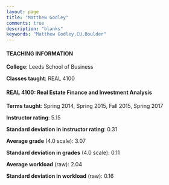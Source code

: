 ```yaml
---
layout: page
title: "Matthew Godley" 
comments: true
description: "blanks"
keywords: "Matthew Godley,CU,Boulder"
---
```

<head>
<script src="https://ajax.googleapis.com/ajax/libs/jquery/2.1.3/jquery.min.js"></script>
<script src="https://dl.dropboxusercontent.com/s/pc42nxpaw1ea4o9/highcharts.js?dl=0"></script>
<!-- <script src="../assets/js/highcharts.js"></script> -->
<style type="text/css">@font-face {
	font-family: "Bebas Neue";
	src: url(https://www.filehosting.org/file/details/544349/BebasNeue Regular.otf) format("opentype");
	}
	h1.Bebas { 
		font-family: "Bebas Neue", Verdana, Tahoma;
	}
</style>
</head>
	   
#### TEACHING INFORMATION

**College**: Leeds School of Business

**Classes taught**: REAL 4100

#### REAL 4100: Real Estate Finance and Investment Analysis

**Terms taught**: Spring 2014, Spring 2015, Fall 2015, Spring 2017

**Instructor rating**: 5.15

**Standard deviation in instructor rating**: 0.31

**Average grade** (4.0 scale): 3.07

**Standard deviation in grades** (4.0 scale): 0.11

**Average workload** (raw): 2.04

**Standard deviation in workload** (raw): 0.16

